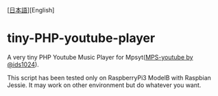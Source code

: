 [[日本語](README.ja.md)][English]
# tiny-PHP-youtube-player
A very tiny PHP Youtube Music Player for Mpsyt([MPS-youtube by @ids1024]( https://github.com/mps-youtube/mps-youtube )).

This script has been tested only on RaspberryPi3 ModelB with Raspbian Jessie.
It may work on other environment but do whatever you want.
